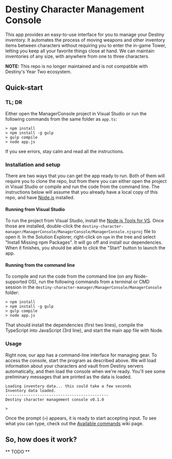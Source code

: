 Destiny Character Management Console
================================
This app provides an easy-to-use interface for you to manage your Destiny inventory. It automates the process of moving weapons and other inventory items between characters without requiring you to enter the in-game Tower, letting you keep all your favorite things close at hand. We can maintain inventories of any size, with anywhere from one to three characters.

**NOTE:** This repo is no longer maintained and is not compatible with Destiny's Year Two ecosystem.

## Quick-start

### TL; DR
Either open the ManagerConsole project in Visual Studio or run the following commands from the same folder as `app.ts`:

```
> npm install
> npm install -g gulp
> gulp compile
> node app.js
```

If you see errors, stay calm and read all the instructions.

### Installation and setup
There are two ways that you can get the app ready to run. Both of them will require you to clone the repo, but from there you can either open the project in Visual Studio or compile and run the code from the command line. The instructions below will assume that you already have a local copy of this repo, and have [Node.js](https://nodejs.org/) installed.

#### Running from Visual Studio
To run the project from Visual Studio, install the [Node.js Tools for VS](https://nodejstools.codeplex.com/). Once those are installed, double-click the `destiny-character-manager/ManagerConsole/ManagerConsole/ManagerConsole.njsproj` file to open it. In the Solution Explorer, right-click on `npm` in the tree and select "Install Missing npm Packages". It will go off and install our dependencies. When it finishes, you should be able to click the "Start" button to launch the app.

#### Running from the command line
To compile and run the code from the command line (on any Node-supported OS), run the following commands from a terminal or CMD session in the `destiny-character-manager/ManagerConsole/ManagerConsole` folder:

```
> npm install
> npm install -g gulp
> gulp compile
> node app.js
```

That should install the dependencies (first two lines), compile the TypeScript into JavaScript (3rd line), and start the main app file with Node.

### Usage
Right now, our app has a command-line interface for managing gear. To access the console, start the program as described above. We will load information about your characters and vault from Destiny servers automatically, and then load the console when we're ready. You'll see some preliminary messages that are printed as the data is loaded.

```
Loading inventory data... this could take a few seconds
Inventory data loaded.
---------------------------------------------
Destiny character management console v0.1.0

>
```

Once the prompt (`>`) appears, it is ready to start accepting input. To see what you can type, check out the [Available commands](https://github.com/WasabiFan/destiny-character-manager/wiki/Available-commands) wiki page.

## So, how does it work?
** TODO **
